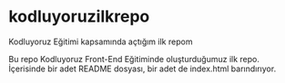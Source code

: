 # kodluyoruzilkrepo
Kodluyoruz Eğitimi kapsamında açtığım ilk repom

Bu repo Kodluyoruz Front-End Eğitiminde oluşturduğumuz ilk repo. İçerisinde bir adet README dosyası, bir adet de index.html barındırıyor.